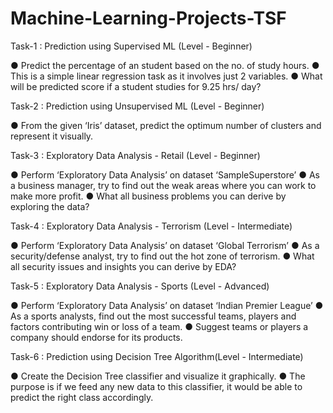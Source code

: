 # Machine-Learning-Projects-TSF
Task-1 : Prediction using Supervised ML (Level - Beginner)

● Predict the percentage of an student based on the no. of study hours.
● This is a simple linear regression task as it involves just 2 variables.
● What will be predicted score if a student studies for 9.25 hrs/ day?

Task-2 : Prediction using Unsupervised ML (Level - Beginner)

● From the given ‘Iris’ dataset, predict the optimum number of clusters
  and represent it visually.

Task-3 : Exploratory Data Analysis - Retail (Level - Beginner)

● Perform ‘Exploratory Data Analysis’ on dataset ‘SampleSuperstore’
● As a business manager, try to find out the weak areas where you can
  work to make more profit.
● What all business problems you can derive by exploring the data?

Task-4 : Exploratory Data Analysis - Terrorism (Level - Intermediate)

● Perform ‘Exploratory Data Analysis’ on dataset ‘Global Terrorism’
● As a security/defense analyst, try to find out the hot zone of terrorism.
● What all security issues and insights you can derive by EDA?

Task-5 : Exploratory Data Analysis - Sports (Level - Advanced)

● Perform ‘Exploratory Data Analysis’ on dataset ‘Indian Premier League’
● As a sports analysts, find out the most successful teams, players and factors
  contributing win or loss of a team.
● Suggest teams or players a company should endorse for its products.

Task-6 : Prediction using Decision Tree Algorithm(Level - Intermediate)

● Create the Decision Tree classifier and visualize it graphically.
● The purpose is if we feed any new data to this classifier, it would be able to
  predict the right class accordingly.
